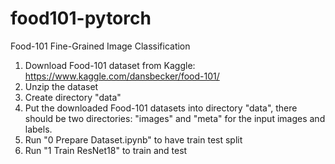 # food101-pytorch
Food-101 Fine-Grained Image Classification 

1. Download Food-101 dataset from Kaggle: https://www.kaggle.com/dansbecker/food-101/
2. Unzip the dataset
3. Create directory "data"
4. Put the downloaded Food-101 datasets into directory "data", there should be two directories: "images" and "meta" for the input images and labels.
5. Run "0 Prepare Dataset.ipynb" to have train test split
6. Run "1 Train ResNet18" to train and test
